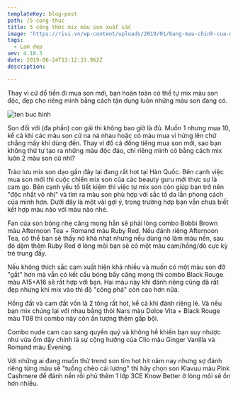 ```yaml
---
templateKey: blog-post
path: /5-cong-thuc
title: 5 công thức mix màu son xuất sắc
image: 'https://rivi.vn/wp-content/uploads/2019/01/bang-mau-chinh-cua-dong-son-mac-33.jpg' 
tags:
  - Lam dep
uev: 4.18.3
date: 2019-06-24T13:12:33.962Z
description:

---
```



Thay vì cứ đổ tiền đi mua son mới, bạn hoàn toàn có thể tự mix màu son độc, đẹp cho riêng mình bằng cách tận dụng luôn những màu son đang có.

![ten buc hinh](http://kenh14cdn.com/zoom/650_413/2019/5/19/2-1558244514194316097888-crop-15582445229871423376369.jpg "ten buc hinh")

Son đối với (đa phần) con gái thì không bao giờ là đủ. Muốn 1 nhưng mua 10, kể cả khi các màu son cứ na ná nhau hoặc có màu mua vì hứng lên chứ chẳng mấy khi dùng đến. Thay vì đổ cả đống tiếng mua son mới, sao bạn không thử tự tạo ra những màu độc đáo, chỉ riêng mình có bằng cách mix luôn 2 màu son cũ nhỉ?


Trào lưu mix son dạo gần đây lại đang rất hot tại Hàn Quốc. Bên cạnh việc mua son mới thì cuộc chiến mix son của các beauty guru mới thực sự là cam go. Bên cạnh yếu tố tiết kiệm thì việc tự mix son còn giúp bạn trở nên "độc nhất vô nhị" và tìm ra màu son phù hợp với sắc tố da lẫn phong cách của mình hơn. Dưới đây là một vài gợi ý, trong trường hợp bạn vẫn chưa biết kết hợp màu nào với màu nào nhé.

Fan của son bóng nhẹ căng mọng hẳn sẽ phải lòng combo Bobbi Brown màu Afternoon Tea + Romand màu Ruby Red. Nếu đánh riêng Afternoon Tea, có thể bạn sẽ thấy nó khá nhạt nhưng nếu dùng nó làm màu nền, sau đó dặm thêm Ruby Red ở lòng môi bạn sẽ có một màu cam/hồng/đỏ cực kỳ trẻ trung đấy.

Nếu không thích sắc cam xuất hiện khá nhiều và muốn có một màu son đỡ "gắt" hơn mà vẫn có kết cấu bóng bẩy căng mọng thì combo Black Rouge màu A15+A16 sẽ rất hợp với bạn. Hai màu này khi đánh riêng cũng đã rất đẹp nhưng khi mix vào thì độ "công phá" còn cao hơn nữa.

Hồng đất và cam đất vốn là 2 tông rất hot, kể cả khi đánh riêng lẻ. Và nếu bạn mix chúng lại với nhau bằng thỏi Nars màu Dolce Vita + Black Rouge màu T08 thì combo này còn ấn tượng thêm gấp bội.

Combo nude cam cao sang quyền quý và không hề khiến bạn suy nhược như vừa ốm dậy chính là sự cộng hưởng của Clio màu Ginger Vanilla và Romand màu Evening.

Với những ai đang muốn thử trend son tím hot hit năm nay nhưng sợ đánh riêng từng màu sẽ "tuồng chèo cải lương" thì hãy chọn son Klavuu màu Pink Cashmere để đánh nền rồi phủ thêm 1 lớp 3CE Know Better ở lòng môi sẽ ổn hơn nhiều.